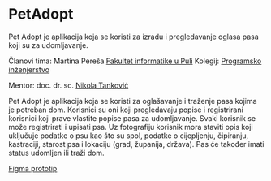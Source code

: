 # PetAdopt
Pet Adopt je aplikacija koja se koristi za izradu i pregledavanje oglasa pasa koji su za udomljavanje.


Članovi tima: Martina Pereša
[Fakultet informatike u Puli](https://fipu.unipu.hr/)
Kolegij: [Programsko inženjerstvo](ntankovic.unipu.hr/pi)

Mentor: doc. dr. sc. [Nikola Tanković](ntankovic.unipu.hr)

Pet Adopt je aplikacija koja se koristi za oglašavanje i traženje pasa kojima je potreban dom. Korisnici su oni koji pregledavaju popise i registrirani korisnici koji prave vlastite popise pasa za udomljavanje. Svaki korisnik se može registrirati i upisati psa. Uz fotografiju korisnik mora staviti opis koji uključuje podatke o psu kao što su spol, podatke o cijepljenju, čipiranju, kastraciji, starost psa i lokaciju (grad, županija, država). Pas će također imati status udomljen ili traži dom.

[Figma prototip](https://www.figma.com/proto/xkIRD9mdFHIAVCo9Du56rg/Untitled?type=design&node-id=210-80&t=8J4spmnQgjmKykHA-1&scaling=min-zoom&page-id=0%3A1&starting-point-node-id=206%3A2&mode=design)
